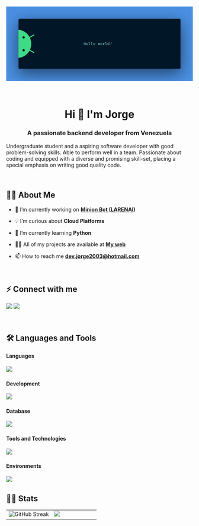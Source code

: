 <p align="center"><img src="https://raw.githubusercontent.com/ahmadhassan7/ahmadhassan7/master/resources/banner.png"></p>
<br>

<h1 align="center">Hi 👋 I'm Jorge</h1>
<h3 align="center">A passionate backend developer from Venezuela</h3>

<p>Undergraduate student and a aspiring software developer with good problem-solving skills. Able to perform well in a team. Passionate about coding and equipped with a diverse and promising skill-set, placing a special emphasis on writing good quality code.</p>

<br>

## 🙋‍♂️ About Me
- 🔭 I’m currently working on **[Minion Bot (LARENAI)](https://github.com/minion-bot)**

- 💡 I’m curious about **Cloud Platforms**

- 📖 I’m currently learning **Python**

- 👨‍💻 All of my projects are available at **[My web](https://jorgelandaeta.netlify.app)**

- 📫 How to reach me **dev.jorge2003@hotmail.com**

<br>

## ⚡ Connect with me
<a href="https://www.linkedin.com/in/jorge-landaeta-829887273/" target="_blank"><img src="https://skillicons.dev/icons?i=linkedin" /></a>
<a href="mailto:dev.jorge2003@gmail.com" target="_blank"><img src="https://skillicons.dev/icons?i=gmail" /></a>

<br>

## 🛠️ Languages and Tools

#### Languages
<img src="https://skillicons.dev/icons?i=python,javascript,typescript,lua&perline=12" />


#### Development
<img src="https://skillicons.dev/icons?i=html,css,sass,bootstrap,express,nestjs,react,jest,vite,vitest,flask,fastapi&perline=12" />


#### Database

<img src="https://skillicons.dev/icons?i=postgresql,sqlite,mysql,mongodb,redis&perline=12" />

#### Tools and Technologies


<img src="https://skillicons.dev/icons?i=bash,git,github,docker,npm,yarn,pnpm,bun,deno,nodejs,githubactions,notion,postman&perline=12" />

#### Environments

<img src="https://skillicons.dev/icons?i=linux,windows,vscode,idea&perline=12" />

<br>

## 📄📜 Stats

<table>
<tr>
<td width="50%">
  <img src="https://github-readme-streak-stats.herokuapp.com?user=lzjorge&theme=dracula&hide_border=true" alt="GitHub Streak" />
</td>
<td width="50%">
  <img width="100%" src="https://github-readme-stats.vercel.app/api?username=lzjorge&show_icons=true&theme=dracula&hide_border=true" />
</td>
</tr>
</table>
